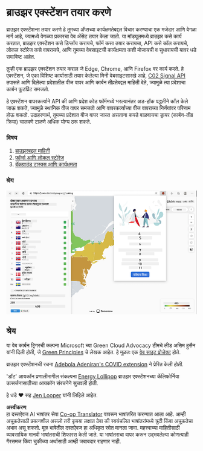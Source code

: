 <!--
CO_OP_TRANSLATOR_METADATA:
{
  "original_hash": "b121a279a6ab39878491f3e572673515",
  "translation_date": "2025-08-25T23:26:33+00:00",
  "source_file": "5-browser-extension/README.md",
  "language_code": "mr"
}
-->
# ब्राउझर एक्स्टेंशन तयार करणे

ब्राउझर एक्स्टेंशन्स तयार करणे हे तुमच्या अ‍ॅप्सच्या कार्यक्षमतेबद्दल विचार करण्याचा एक मजेदार आणि वेगळा मार्ग आहे, ज्यामध्ये वेगळ्या प्रकारचा वेब अ‍ॅसेट तयार केला जातो. या मॉड्यूलमध्ये ब्राउझर कसे कार्य करतात, ब्राउझर एक्स्टेंशन कसे डिप्लॉय करायचे, फॉर्म कसा तयार करायचा, API कसे कॉल करायचे, लोकल स्टोरेज कसे वापरायचे, आणि तुमच्या वेबसाइटची कार्यक्षमता कशी मोजायची व सुधारायची यावर धडे समाविष्ट आहेत.

तुम्ही एक ब्राउझर एक्स्टेंशन तयार कराल जे Edge, Chrome, आणि Firefox वर कार्य करते. हे एक्स्टेंशन, जे एका विशिष्ट कार्यासाठी तयार केलेल्या मिनी वेबसाइटसारखे आहे, [C02 Signal API](https://www.co2signal.com) तपासते आणि दिलेल्या प्रदेशातील वीज वापर आणि कार्बन तीव्रतेबद्दल माहिती देते, ज्यामुळे त्या प्रदेशाचा कार्बन फूटप्रिंट समजतो.

हे एक्स्टेंशन वापरकर्त्याने API की आणि प्रदेश कोड फॉर्ममध्ये भरल्यानंतर अड-हॉक पद्धतीने कॉल केले जाऊ शकते, ज्यामुळे स्थानिक वीज वापर समजतो आणि वापरकर्त्याच्या वीज वापराच्या निर्णयांवर परिणाम होऊ शकतो. उदाहरणार्थ, तुमच्या प्रदेशात वीज वापर जास्त असताना कपडे वाळवायचा ड्रायर (कार्बन-तीव्र क्रिया) चालवणे टाळणे अधिक योग्य ठरू शकते.

### विषय

1. [ब्राउझरबद्दल माहिती](1-about-browsers/README.md)
2. [फॉर्म्स आणि लोकल स्टोरेज](2-forms-browsers-local-storage/README.md)
3. [बॅकग्राउंड टास्क्स आणि कार्यक्षमता](3-background-tasks-and-performance/README.md)

### श्रेय

![एक हिरव्या रंगाचा ब्राउझर एक्स्टेंशन](../../../translated_images/extension-screenshot.0e7f5bfa110e92e3875e1bc9405edd45a3d2e02963e48900adb91926a62a5807.mr.png)

## श्रेय

या वेब कार्बन ट्रिगरची कल्पना Microsoft च्या Green Cloud Advocacy टीमचे लीड असिम हुसैन यांनी दिली होती, जे [Green Principles](https://principles.green/) चे लेखक आहेत. हे मूळतः एक [वेब साइट प्रोजेक्ट](https://github.com/jlooper/green) होते.

ब्राउझर एक्स्टेंशनची रचना [Adebola Adeniran's COVID extension](https://github.com/onedebos/covtension) ने प्रेरित केली होती.

'डॉट' आयकॉन प्रणालीमागील संकल्पना [Energy Lollipop](https://energylollipop.com/) ब्राउझर एक्स्टेंशनच्या कॅलिफोर्निया उत्सर्जनासाठीच्या आयकॉन संरचनेने सुचवली होती.

हे धडे ♥️ सह [Jen Looper](https://www.twitter.com/jenlooper) यांनी लिहिले आहेत.

**अस्वीकरण**:  
हा दस्तऐवज AI भाषांतर सेवा [Co-op Translator](https://github.com/Azure/co-op-translator) वापरून भाषांतरित करण्यात आला आहे. आम्ही अचूकतेसाठी प्रयत्नशील असलो तरी कृपया लक्षात ठेवा की स्वयंचलित भाषांतरांमध्ये त्रुटी किंवा अचूकतेचा अभाव असू शकतो. मूळ भाषेतील दस्तऐवज हा अधिकृत स्रोत मानला जावा. महत्त्वाच्या माहितीसाठी व्यावसायिक मानवी भाषांतराची शिफारस केली जाते. या भाषांतराचा वापर करून उद्भवलेल्या कोणत्याही गैरसमज किंवा चुकीच्या अर्थासाठी आम्ही जबाबदार राहणार नाही.